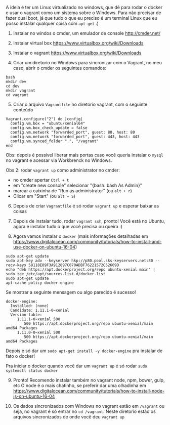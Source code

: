 A ideia é ter um Linux virtualizado no windows, que dê para rodar o docker e usar o vagrant como um sistema sobre o Windows.
Para não precisar de fazer dual boot, já que tudo o que eu preciso é um terminal Linux que eu posso instalar qualquer coisa com `apt-get`  :)

1) Instalar no windos o cmder, um emulador de console
http://cmder.net/

2) Instalar virtual box
https://www.virtualbox.org/wiki/Downloads

3) Instalar o vagrant
https://www.virtualbox.org/wiki/Downloads

4) Criar um diretorio no Windows para sincronizar com o Vagrant, no meu caso, abrir o cmder os seguintes comandos:
```
bash
mkdir dev
cd dev
mkdir vagrant
cd vagrant
```

5) Criar o arquivo `Vagrantfile` no diretorio vagrant, com o seguinte conteúdo
```
Vagrant.configure("2") do |config|
  config.vm.box = "ubuntu/xenial64"
  config.vm.box_check_update = false
  config.vm.network "forwarded_port", guest: 80, host: 80
  config.vm.network "forwarded_port", guest: 443, host: 443
  config.vm.synced_folder ".", "/vagrant"
end
``` 
Obs: depois é possível liberar mais portas caso você queria instalar o `mysql` no vagrant e acessar via Workbrenck no Windows.

Obs 2: rodar `vagrant up` como administrator no cmder:
- no cmder apertar `Ctrl + t`
- em "create new console" selecionar "{bash::bash As Admin}"
- marcar a caixinha de "Run as administrator" (ou `alt + r`)
- Clicar em "Start" (ou `alt + S`)

6) Depois de criar `Vagrantfile` é só rodar `vagrant up` e esperar baixar as coisas

7) Depois de instalar tudo, rodar `vagrant ssh`, pronto! Você está no Ubuntu, agora é instalar tudo o que você precisa ou queira :)

8) Agora vamos instalar o `docker` (mais informações detalhadas em https://www.digitalocean.com/community/tutorials/how-to-install-and-use-docker-on-ubuntu-16-04)
```
sudo apt-get update
sudo apt-key adv --keyserver hkp://p80.pool.sks-keyservers.net:80 --recv-keys 58118E89F3A912897C070ADBF76221572C52609D
echo "deb https://apt.dockerproject.org/repo ubuntu-xenial main" | sudo tee /etc/apt/sources.list.d/docker.list
sudo apt-get update
apt-cache policy docker-engine
```
Se mostrar a seguinte mensagem ou algo parecido é sucesso!
```
docker-engine:
  Installed: (none)
  Candidate: 1.11.1-0~xenial
  Version table:
     1.11.1-0~xenial 500
        500 https://apt.dockerproject.org/repo ubuntu-xenial/main amd64 Packages
     1.11.0-0~xenial 500
        500 https://apt.dockerproject.org/repo ubuntu-xenial/main amd64 Packages
```  
Depois é só dar um `sudo apt-get install -y docker-engine` pra instalar de fato o docker!

Pra iniciar o docker quando você dar um `vagrant up` é só rodar `sudo systemctl status docker`

9) Pronto! Recomendo instalar também no vagrant node, npm, bower, gulp, etc
O node é o mais chatinho, se preferir dar uma olhadinha em https://www.digitalocean.com/community/tutorials/how-to-install-node-js-on-ubuntu-16-04

10) Os dados sincronizados com Windows no vagrant estão em `/vagrant` ou seja, no vagrant é só entrar no `cd /vagrant`. Neste diretorio estão os arquivos sincronizados de onde você deu `vagrant up`
